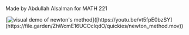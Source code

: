 Made by Abdullah Alsalman for MATH 221

[![visual demo of newton's method]([https://i.sstatic.net/Vp2cE.png](https://file.garden/ZhWcmE16UCOclqdO/quickies/newton.png))]([https://youtu.be/vt5fpE0bzSY](https://file.garden/ZhWcmE16UCOclqdO/quickies/newton_method.mov))
